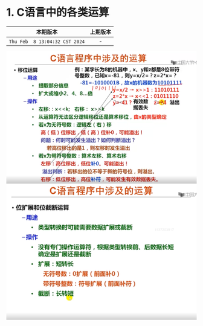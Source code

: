 # 1.  C语言中的各类运算

|本期版本|上期版本
|:---:|:---:
`Thu Feb  8 13:04:32 CST 2024` | -

<img src="./01.png" />
<img src="./02.png" />
